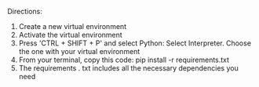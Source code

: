 Directions:
  1. Create a new virtual environment
  2. Activate the virtual environment
  3. Press 'CTRL + SHIFT + P' and select Python: Select Interpreter. Choose the one with your virtual environment
  4. From your terminal, copy this code:
         pip install -r requirements.txt
  5. The requirements . txt includes all the necessary dependencies you need
 
